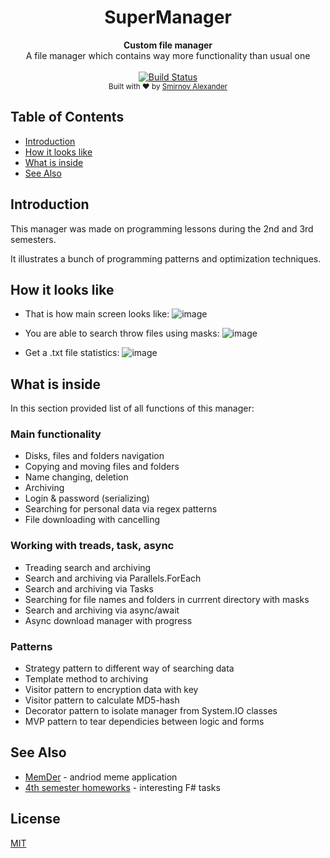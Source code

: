 <h1 align="center">SuperManager</h1>

<div align="center">
  <strong>Custom file manager</strong>
</div>
<div align="center">
  A file manager which contains way more functionality than usual one
</div>

<br />

<div align="center">
  <!-- Build Status -->
  <a href="https://ci.appveyor.com/project/SmirnovAlexander/supermanager">
    <img src="https://ci.appveyor.com/api/projects/status/jpe11qr1qpbt651i?svg=true"
      alt="Build Status" />
  </a>
</div>

<div align="center">
  <sub>Built with ❤︎ by
  <a href="https://github.com/SmirnovAlexander">
    Smirnov Alexander
  </a>
</div>

## Table of Contents
- [Introduction](#introduction)
- [How it looks like](#how-it-looks-like)
- [What is inside](#what-is-inside)
- [See Also](#see-also)

## Introduction
This manager was made on programming lessons during the 2nd and 3rd semesters.

It illustrates a bunch of programming patterns and optimization techniques.

## How it looks like
* That is how main screen looks like:
![image](https://user-images.githubusercontent.com/32129186/54601313-c9cc6c00-4a4f-11e9-9c30-b0a77a95fc83.png)

* You are able to search throw files using masks:
![image](https://user-images.githubusercontent.com/32129186/55531976-d0e0b480-56b4-11e9-9cdc-7860e81d1d88.png)

* Get a .txt file statistics:
![image](https://user-images.githubusercontent.com/32129186/55532159-8b70b700-56b5-11e9-89cf-d4b2b4b89b88.png)



## What is inside
In this section provided list of all functions of this manager:

### Main functionality
- Disks, files and folders navigation
- Copying and moving files and folders
- Name changing, deletion
- Archiving
- Login & password (serializing)
- Searching for personal data via regex patterns
- File downloading with cancelling

### Working with treads, task, async
- Treading search and archiving
- Search and archiving via Parallels.ForEach
- Search and archiving via Tasks
- Searching for file names and folders in currrent directory with masks
- Search and archiving via async/await
- Async download manager with progress

### Patterns
- Strategy pattern to different way of searching data
- Template method to archiving
- Visitor pattern to encryption data with key
- Visitor pattern to calculate MD5-hash
- Decorator pattern to isolate manager from System.IO classes
- MVP pattern to tear dependicies between logic and forms

## See Also
- [MemDer](https://github.com/SmirnovAlexander/MemDer) - andriod meme application 
- [4th semester homeworks](https://github.com/SmirnovAlexander/homeworks_3rdsem) - interesting F# tasks 

## License
[MIT](https://tldrlegal.com/license/mit-license)
